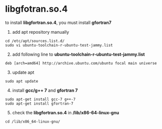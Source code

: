 # **libgfotran.so.4**

to install **libgfortran.so.4**, you must install **gfortran7**

1. add apt repository manually
```
cd /etc/apt/sources.list.d/
sudo vi ubuntu-toolchain-r-ubuntu-test-jammy.list
```
2. add following line to  **ubuntu-toolchain-r-ubuntu-test-jammy.list**
```
deb [arch=amd64] http://archive.ubuntu.com/ubuntu focal main universe
```
3. update apt
```
sudo apt update
```
4. install **gcc/g++ 7** and **gfortran 7**
```
sudo apt-get install gcc-7 g++-7
sudo apt-get install gfortran-7
```
5. check the **libgfortran.so.4** in **/lib/x86-64-linux-gnu**
```
cd /lib/x86_64-linux-gnu/
```
